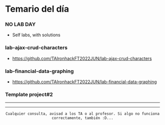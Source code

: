# Temario del día

### NO LAB DAY
- Self labs, with solutions

### lab-ajax-crud-characters
- https://github.com/TAIronhackFT2022JUN/lab-ajax-crud-characters

### lab-financial-data-graphing
- https://github.com/TAIronhackFT2022JUN/lab-financial-data-graphing

### Template project#2

<hr>



<hr>

<div align="center">

```
Cualquier consulta, avisad a los TA o al profesor. Si algo no funciona correctamente, también :D...
```

</div>